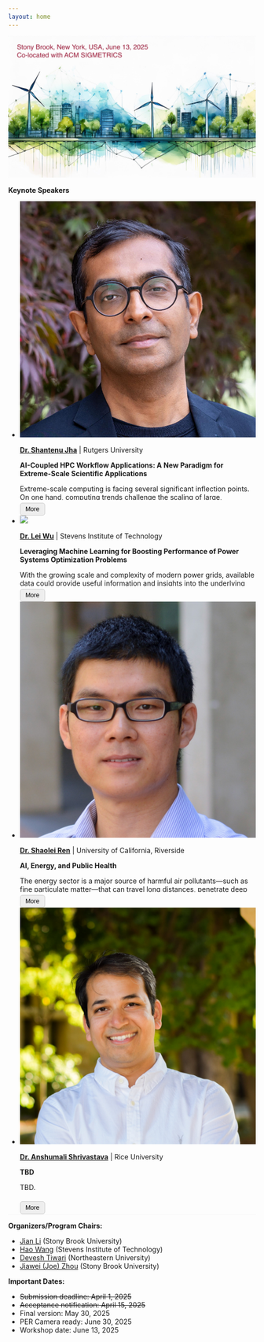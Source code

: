 ```yaml
---
layout: home
---
```

<script>
function toggleContent(button) {
    const content = button.previousElementSibling;
    content.classList.toggle('collapsed');
    if (content.classList.contains('collapsed')) {
        button.textContent = 'More';
    } else {
        button.textContent = 'Less';
    }
}
</script>

<!-- Add this CSS to control appearance -->
<style>
.expandable-content {
    max-height: 7em; /* Adjust how much you want to initially show */
    overflow: hidden;
    position: relative;
    transition: max-height 0.3s ease;
}

.expandable-content.collapsed {
    max-height: 3.2em;
}

.expandable-content:not(.collapsed) {
    max-height: 1000em; /* Expand fully */
}

.expand-btn {
    margin-top: 0.5em;
    padding: 0.4em 0.8em;
    font-size: 0.9em;
    background-color: #eee;
    border: 1px solid #ccc;
    cursor: pointer;
    border-radius: 5px;
}
</style>

![topic_banner](/_images/banner.jpg)

**Keynote Speakers**
<div class="home" style="font-size: 1em;">
    <ul class="responsive-table" style="margin-left: 0; border-bottom: 0.1em solid whitesmoke;">
        <li class="table-row">
            <div class="col-12 col-md-12">
                <div class="image--cover-container">
                    <img src="/_images/Shantenu.jpg" class="image--cover">
                </div>
            </div>
            <div class="col-12 col-md-12">
                <p><b><a href="https://radical.rutgers.edu/people/shantenu-jha">Dr. Shantenu Jha</a></b> | Rutgers University</p>
                <b>AI-Coupled HPC Workflow Applications: A New Paradigm for Extreme-Scale Scientific Applications</b>
                <div class="expandable-content collapsed">
                    <p>Extreme-scale computing is facing several significant inflection points. On one hand, computing trends challenge the scaling of large, monolithic tasks. On the other hand, scientific applications increasingly require seamless orchestration of diverse and heterogeneous tasks. In response, workflow applications integrating AI and traditional HPC are becoming more critical and poised to drive the next wave of “algorithmic Moore’s Law.” This presentation will discuss the primary modes (AI-x-HPC, where x = in, out, and about) and motifs (steered ensembles, online training, inverse design, etc.) for integrating AI and HPC tasks. It will motivate and discuss integrated AI-HPC workflow applications across various scientific domains and the efforts to advance the state of the art of these workflow applications on extreme-scale computing platforms.</p>
                    <p><b>Short Bio:</b> Shantenu is a professor of computer engineering at Rutgers University-New Brunswick, the head of computational sciences at the DOE's Princeton Plasma Lab, and concurrently a research scholar in computer science at Princeton University. His research interests lie in AI for science and are driven by the modest goal of achieving a 10 orders-of-magnitude increase in scientific performance in less than 10 years. He has received the NSF CAREER Award (2013), the ACM Gordon Bell Special Award (2020), and numerous other awards in supercomputing, and was the winner of IEEE SCALE 2018. In his ample spare time, he enjoys perfecting the art of being boring while obsessively reading dismal to abysmal science.</p>
                </div>
                <button class="expand-btn" onclick="toggleContent(this)">More</button>
            </div>  
        </li>
        <li class="table-row">
            <div class="col-12 col-md-12">
                <div class="image--cover-container">
                    <img src="/_images/lwu11.png" class="image--cover">
                </div>
            </div>
            <div class="col-12 col-md-12">
                <p><b><a href="https://sites.google.com/site/leiwupes/">Dr. Lei Wu</a></b> | Stevens Institute of Technology</p>
                <b>Leveraging Machine Learning for Boosting Performance of Power Systems Optimization Problems</b>
                <div class="expandable-content collapsed">
                    <p>With the growing scale and complexity of modern power grids, available data could provide useful information and insights into the underlying power grid, and machine learning methods could be valuable to help understand and reveal the relationship between system parameters and optimal operations, finally addressing optimal operation problems in a more efficient and accurate way. In this talk, we will discuss three examples to marriage the data-driven and machine learning methods to power systems optimization problems for improving computational performance, including: (i) a data-driven approach by leveraging historically solved unit commitment (UC) instances to promptly solve new UC problems; (ii) a closed-loop predict-and-optimize framework for deriving better forecasts that could lead to an enhanced UC solution quality; and (iii) an adaptive dynamic programming-based approach for conducting effective optimal schedules of energy-limited resources within a limited time horizon while considering their potential future values.</p>
                    <p><b>Short Bio: </b>Dr. Lei Wu is the Anson Wood Burchard Chair Professor of the ECE Department at Stevens Institute of Technology.  His current research involves optimization and statistical analysis applied to power system operations and electricity markets, the public policy and technical issues associated with electricity transmission and distribution under market restructuring, the economic implications of the integration of renewables, and the co-optimization of critical interdependent infrastructures.  He has a demonstrated track record in completing research and development projects funded by agencies such as the DOE and NSF, including funds from DOE, NSF, and NYSERDA on the design and development of community microgrids and distributed renewable resource integration, and on the operational flexibility of hydro resources.  He is a Fellow of IEEE.</p>
                </div>
                <button class="expand-btn" onclick="toggleContent(this)">More</button>
            </div>  
        </li>
        <li class="table-row">
            <div class="col-12 col-md-12">
                <div class="image--cover-container">
                    <img src="/_images/ShaoleiRen_full_2.jpg" class="image--cover">
                </div>
            </div>
            <div class="col-12 col-md-12">
                <p><b><a href="https://shaoleiren.github.io">Dr. Shaolei Ren</a></b> | University of California, Riverside</p>
                <b>AI, Energy, and Public Health</b>
                <div class="expandable-content collapsed">
                    <p>The energy sector is a major source of harmful air pollutants—such as fine particulate matter—that can travel long distances, penetrate deep into the lungs, and contribute to serious health conditions, including asthma, heart disease, and cancer. As a result, the rapid growth of artificial intelligence (AI) and energy-intensive data centers is contributing to a growing public health burden. Moreover, the use and maintenance of backup generators at data centers further degrade local air quality, compounding these health risks. Despite these challenges, AI also holds transformative potential to improve public health by, for example, enabling health-informed demand response and optimizing the allocation of healthcare resources. In this talk, I will explore the complex interconnections among AI, energy, and public health. I will introduce the concept of Health-Informed AI, which both mitigates the public health impacts of AI and harnesses AI to advance public health. Through this lens, I will outline pathways for aligning AI development with cleaner air and healthier communities.</p>
                    <p><b>Short Bio: </b>Shaolei Ren is an Associate Professor of Electrical and Computer Engineering at the University of California, Riverside. His research broadly focuses on AI, energy, and public health. His work has generated broader societal impacts, shaping AI policies adopted by international organizations such as the United Nations, UNESCO, and WHO. Additionally, his research has driven industry innovations, including the development of the first real-time water footprint reporting tool for computing. He is a recipient of the NSF CAREER Award (2015) and several paper awards, including at ACM e-Energy (2024, 2016) and IEEE ICC (2016). He received his Ph.D. from the University of California, Los Angeles.</p>
                </div>
                <button class="expand-btn" onclick="toggleContent(this)">More</button>
            </div>  
        </li>
        <li class="table-row">
            <div class="col-12 col-md-12">
                <div class="image--cover-container">
                    <img src="/_images/Anshumali-Shrivastava.jpg" class="image--cover">
                </div>
            </div>
            <div class="col-12 col-md-12">
                <p><b><a href="https://www.cs.rice.edu/~as143/">Dr. Anshumali Shrivastava</a></b> | Rice University</p>
                <b>TBD</b>
                <div class="expandable-content collapsed">
                    <p>TBD.</p>
                    <p><b>Short Bio: </b>TBD</p>
                </div>
                <button class="expand-btn" onclick="toggleContent(this)">More</button>
            </div>  
        </li>
        <!-- <li class="table-row">
            <div class="col-12 col-md-12">
                <div class="image--cover-container">
                    <img src="/_images/Anshumali-Shrivastava.jpg" class="image--cover">
                </div>
            </div>
            <div class="col-12 col-md-12">
                <p><b><a href="https://www.cs.rice.edu/~as143/">Dr. Anshumali Shrivastava</a></b> | Rice University</p>
                <b>TBD</b>
                <div class="expandable-content collapsed">
                    <p>TBD.</p>
                    <p>TBD.</p>
                </div>
                <button class="expand-btn" onclick="toggleContent(this)">More</button>
            </div>  
        </li> -->
    </ul>
</div>



**Organizers/Program Chairs:**

* [Jian Li](https://sites.google.com/stonybrook.edu/jianli) (Stony Brook University)
* [Hao Wang](https://intellisys.haow.us/haowang/) (Stevens Institute of Technology)
* [Devesh Tiwari](https://coe.northeastern.edu/people/tiwari-devesh/) (Northeastern University)
* [Jiawei (Joe) Zhou](https://joezhouai.com) (Stony Brook University)

**Important Dates:**
* ~~Submission deadline: April 1, 2025~~
* ~~Acceptance notification: April 15, 2025~~
* Final version: May 30, 2025
* PER Camera ready: June 30, 2025
* Workshop date: June 13, 2025
